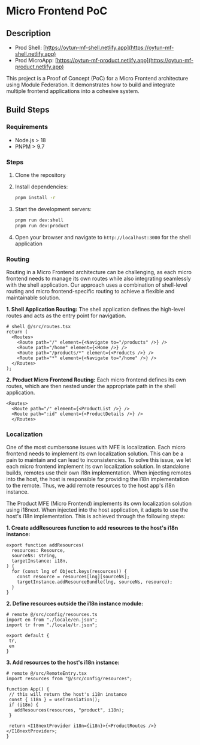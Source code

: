 # Micro Frontend PoC

## Description

- Prod Shell: [https://oytun-mf-shell.netlify.app](https://oytun-mf-shell.netlify.app)
- Prod MicroApp: [https://oytun-mf-product.netlify.app](https://oytun-mf-product.netlify.app)

This project is a Proof of Concept (PoC) for a Micro Frontend architecture using Module Federation. It demonstrates how to build and integrate multiple frontend applications into a cohesive system.

## Build Steps

### Requirements

- Node.js > 18
- PNPM > 9.7

### Steps

1. Clone the repository
2. Install dependencies:

   ```bash
   pnpm install -r
   ```

3. Start the development servers:

   ```bash
   pnpm run dev:shell
   pnpm run dev:product
   ```

4. Open your browser and navigate to `http://localhost:3000` for the shell application

### Routing

Routing in a Micro Frontend architecture can be challenging, as each micro frontend needs to manage its own routes while also integrating seamlessly with the shell application. Our approach uses a combination of shell-level routing and micro frontend-specific routing to achieve a flexible and maintainable solution.

**1. Shell Application Routing:**
   The shell application defines the high-level routes and acts as the entry point for navigation.

   ```tsx
   # shell @/src/routes.tsx
   return (
     <Routes>
       <Route path="/" element={<Navigate to="/products" />} />
       <Route path="/home" element={<Home />} />
       <Route path="/products/*" element={<Products />} />
       <Route path="*" element={<Navigate to="/home" />} />
     </Routes>
   );
   ```

**2. Product Micro Frontend Routing:**
   Each micro frontend defines its own routes, which are then nested under the appropriate path in the shell application.

```tsx
<Routes>
  <Route path="/" element={<ProductList />} />
  <Route path=":id" element={<ProductDetails />} />
  </Routes>
```


### Localization

One of the most cumbersone issues with MFE is localization. Each micro frontend needs to implement its own localization solution. This can be a pain to maintain and can lead to inconsistencies.
To solve this issue, we let each micro frontend implement its own localization solution.
In standalone builds, remotes use their own i18n implementation.
When injecting remotes into the host, the host is responsible for providing the i18n implementation to the remote. Thus, we add remote resources to the host app's i18n instance.

The Product MFE (Micro Frontend) implements its own localization solution using i18next. When injected into the host application, it adapts to use the host's i18n implementation. This is achieved through the following steps:

**1. Create addResources function to add resources to the host's i18n instance:**

  ```tsx
  export function addResources(
    resources: Resource,
    sourceNs: string,
    targetInstance: i18n,
  ) {
    for (const lng of Object.keys(resources)) {
      const resource = resources[lng][sourceNs];
      targetInstance.addResourceBundle(lng, sourceNs, resource);
    }
  }
  ```

**2. Define resources outside the i18n instance module:**

  ```tsx
  # remote @/src/config/resources.ts
  import en from "./locale/en.json";
  import tr from "./locale/tr.json";

  export default {
   tr,
   en
  }
  ```

**3. Add resources to the host's i18n instance:**
   ```tsx
   # remote @/src/RemoteEntry.tsx
   import resources from "@/src/config/resources";

   function App() {
    // this will return the host's i18n instance
    const { i18n } = useTranslation();
    if (i18n) {
      addResources(resources, "product", i18n);
    }

    return <I18nextProvider i18n={i18n}>{<ProductRoutes />}</I18nextProvider>;
   }
   ```
